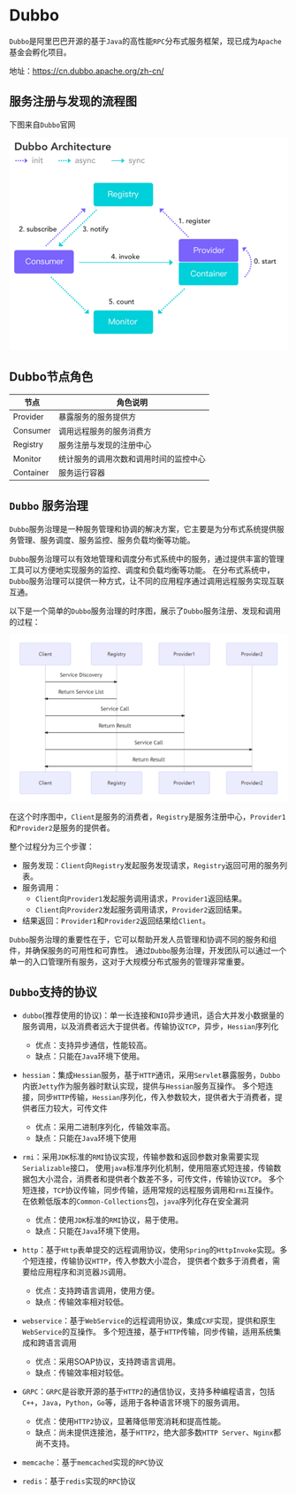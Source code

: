 # Dubbo

`Dubbo`是阿里巴巴开源的基于`Java`的高性能`RPC`分布式服务框架，现已成为`Apache`基金会孵化项目。

地址：https://cn.dubbo.apache.org/zh-cn/

## <a id="lct">服务注册与发现的流程图</a>

下图来自`Dubbo`官网

![dubbo_architecture.png](img/dubbo_architecture.png)

## <a id="jdjs">Dubbo节点角色</a>

| 节点        | 角色说明                |
|-----------|---------------------|
| Provider  | 暴露服务的服务提供方          |
| Consumer  | 调用远程服务的服务消费方        |
| Registry  | 服务注册与发现的注册中心        |
| Monitor   | 统计服务的调用次数和调用时间的监控中心 |
| Container | 服务运行容器              |

## <a id="fwzl">`Dubbo` 服务治理</a>
`Dubbo`服务治理是一种服务管理和协调的解决方案，它主要是为分布式系统提供服务管理、服务调度、服务监控、服务负载均衡等功能。

`Dubbo`服务治理可以有效地管理和调度分布式系统中的服务，通过提供丰富的管理工具可以方便地实现服务的监控、调度和负载均衡等功能。
在分布式系统中，`Dubbo`服务治理可以提供一种方式，让不同的应用程序通过调用远程服务实现互联互通。

以下是一个简单的`Dubbo`服务治理的时序图，展示了`Dubbo`服务注册、发现和调用的过程：

![dubbo_fwzl.png](img/dubbo_fwzl.png)

在这个时序图中，`Client`是服务的消费者，`Registry`是服务注册中心，`Provider1`和`Provider2`是服务的提供者。

整个过程分为三个步骤：
- 服务发现：`Client`向`Registry`发起服务发现请求，`Registry`返回可用的服务列表。
- 服务调用：
  - `Client`向`Provider1`发起服务调用请求，`Provider1`返回结果。
  - `Client`向`Provider2`发起服务调用请求，`Provider2`返回结果。
- 结果返回：`Provider1`和`Provider2`返回结果给`Client`。

`Dubbo`服务治理的重要性在于，它可以帮助开发人员管理和协调不同的服务和组件，并确保服务的可用性和可靠性。
通过`Dubbo`服务治理，开发团队可以通过一个单一的入口管理所有服务，这对于大规模分布式服务的管理非常重要。

## <a id="zcxy">`Dubbo`支持的协议</a>

- `dubbo`(推荐使用的协议)：单一长连接和`NIO`异步通讯，适合大并发小数据量的服务调用，以及消费者远大于提供者。传输协议`TCP`，异步，`Hessian`序列化
  - 优点：支持异步通信，性能较高。
  - 缺点：只能在`Java`环境下使用。

- `hessian`：集成`Hessian`服务，基于`HTTP`通讯，采用`Servlet`暴露服务，`Dubbo`内嵌`Jetty`作为服务器时默认实现，提供与`Hessian`服务互操作。
  多个短连接，同步`HTTP`传输，`Hessian`序列化，传入参数较大，提供者大于消费者，提供者压力较大，可传文件
  - 优点：采用二进制序列化，传输效率高。
  - 缺点：只能在`Java`环境下使用

- `rmi`：采用`JDK`标准的`RMI`协议实现，传输参数和返回参数对象需要实现`Serializable`接口，
  使用`java`标准序列化机制，使用阻塞式短连接，传输数据包大小混合，消费者和提供者个数差不多，可传文件，传输协议`TCP`。
  多个短连接，`TCP`协议传输，同步传输，适用常规的远程服务调用和`rmi`互操作。
  在依赖低版本的`Common-Collections`包，`java`序列化存在安全漏洞
  - 优点：使用`JDK`标准的`RMI`协议，易于使用。
  - 缺点：只能在`Java`环境下使用。

- `http`：基于`Http`表单提交的远程调用协议，使用`Spring`的`HttpInvoke`实现。多个短连接，传输协议`HTTP`，传入参数大小混合，
  提供者个数多于消费者，需要给应用程序和浏览器`JS`调用。
  - 优点：支持跨语言调用，使用方便。
  - 缺点：传输效率相对较低。

- `webservice`：基于`WebService`的远程调用协议，集成`CXF`实现，提供和原生`WebService`的互操作。
  多个短连接，基于`HTTP`传输，同步传输，适用系统集成和跨语言调用
  - 优点：采用SOAP协议，支持跨语言调用。
  - 缺点：传输效率相对较低。

- `GRPC`：`GRPC`是谷歌开源的基于`HTTP2`的通信协议，支持多种编程语言，包括`C++`，`Java`，`Python`，`Go`等，适用于各种语言环境下的服务调用。
  - 优点：使用`HTTP2`协议，显著降低带宽消耗和提高性能。
  - 缺点：尚未提供连接池，基于`HTTP2`，绝大部多数`HTTP Server`、`Nginx`都尚不支持。

- `memcache`：基于`memcached`实现的`RPC`协议

- `redis`：基于`redis`实现的`RPC`协议
